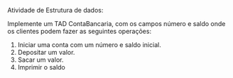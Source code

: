 Atividade de Estrutura de dados:

  Implemente um TAD ContaBancaria, com os campos número e saldo onde os clientes podem fazer as seguintes operações:
  1. Iniciar uma conta com um número e saldo inicial.
  2. Depositar um valor.
  3. Sacar um valor.
  4. Imprimir o saldo


